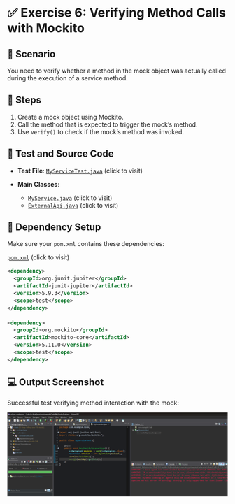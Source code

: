 # ✅ Exercise 6: Verifying Method Calls with Mockito

## 📘 Scenario

You need to verify whether a method in the mock object was actually called during the execution of a service method.
    
## 🧩 Steps

1. Create a mock object using Mockito.
2. Call the method that is expected to trigger the mock’s method.
3. Use `verify()` to check if the mock’s method was invoked.

## 🧪 Test and Source Code

* **Test File**: [`MyServiceTest.java`](./Code/src/test/java/com/example/Code/MyServiceTest.java) (click to visit)
* **Main Classes**:

  * [`MyService.java`](./Code/src/main/java/com/example/Code/MyService.java) (click to visit)
  * [`ExternalApi.java`](./Code/src/main/java/com/example/Code/ExternalApi.java) (click to visit)

## 🧾 Dependency Setup

Make sure your `pom.xml` contains these dependencies:

[`pom.xml`](./Code/pom.xml) (click to visit)

```xml
<dependency>
  <groupId>org.junit.jupiter</groupId>
  <artifactId>junit-jupiter</artifactId>
  <version>5.9.3</version>
  <scope>test</scope>
</dependency>

<dependency>
  <groupId>org.mockito</groupId>
  <artifactId>mockito-core</artifactId>
  <version>5.11.0</version>
  <scope>test</scope>
</dependency>
```

## 💻 Output Screenshot

Successful test verifying method interaction with the mock:

![Mock Verification Output](./Output/Output.png)